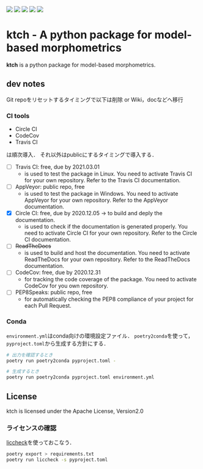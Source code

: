 [![](https://travis-ci.org/scikit-learn-contrib/project-template.svg?branch=master)](https://travis-ci.org/scikit-learn-contrib/project-template) [![](https://ci.appveyor.com/api/projects/status/coy2qqaqr1rnnt5y/branch/master?svg=true)](https://ci.appveyor.com/project/glemaitre/project-template) [![](https://codecov.io/gh/scikit-learn-contrib/project-template/branch/master/graph/badge.svg)](https://codecov.io/gh/scikit-learn-contrib/project-template) [![](https://circleci.com/gh/scikit-learn-contrib/project-template.svg?style=shield&circle-token=:circle-token)](https://circleci.com/gh/scikit-learn-contrib/project-template/tree/master) [![](https://readthedocs.org/projects/sklearn-template/badge/?version=latest)](https://katatch.readthedocs.io/en/latest/?badge=latest)

# ktch - A python package for model-based morphometrics

**ktch** is a python package for model-based morphometrics.


## dev notes

Git repoをリセットするタイミングで以下は削除 or Wiki，docなどへ移行

### CI tools

* Circle CI
* CodeCov
* Travis CI

は順次導入．
それ以外はpublicにするタイミングで導入する．

- [ ] Travis CI: free, due by 2021.03.01
	* is used to test the package in Linux. You need to activate Travis CI for your own repository. Refer to the Travis CI documentation.
- [ ] AppVeyor: public repo, free
	* is used to test the package in Windows. You need to activate AppVeyor for your own repository. Refer to the AppVeyor documentation.
- [x] Circle CI: free, due by 2020.12.05 -> to build and deply the documentation.
	* is used to check if the documentation is generated properly. You need to activate Circle CI for your own repository. Refer to the Circle CI documentation.
- [ ] ~~ReadTheDocs~~
	* is used to build and host the documentation. You need to activate ReadTheDocs for your own repository. Refer to the ReadTheDocs documentation.
- [ ] CodeCov: free, due by 2020.12.31
	* for tracking the code coverage of the package. You need to activate CodeCov for you own repository.
- [ ] PEP8Speaks: public repo, free
	* for automatically checking the PEP8 compliance of your project for each Pull Request.

### Conda
`environment.yml`はconda向けの環境設定ファイル．
`poetry2conda`を使って，`pyproject.toml`から生成する方針にする．

```sh
# 出力を確認するとき
poetry run poetry2conda pyproject.toml -

# 生成するとき
poetry run poetry2conda pyproject.toml environment.yml
```


## License

ktch is licensed under the Apache License, Version2.0

### ライセンスの確認

[liccheck](https://github.com/dhatim/python-license-check)を使っておこなう．

```sh
poetry export > requirements.txt
poetry run liccheck -s pyproject.toml  

```